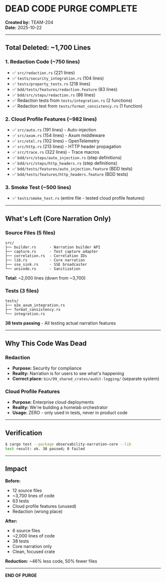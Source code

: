 # DEAD CODE PURGE COMPLETE

**Created by:** TEAM-204  
**Date:** 2025-10-22  

---

## Total Deleted: ~1,700 Lines

### 1. Redaction Code (~750 lines)
- ✅ `src/redaction.rs` (221 lines)
- ✅ `tests/security_integration.rs` (104 lines)
- ✅ `tests/property_tests.rs` (218 lines)
- ✅ `bdd/tests/features/redaction.feature` (83 lines)
- ✅ `bdd/src/steps/redaction.rs` (86 lines)
- ✅ Redaction tests from `tests/integration.rs` (2 functions)
- ✅ Redaction test from `tests/format_consistency.rs` (1 function)

### 2. Cloud Profile Features (~982 lines)
- ✅ `src/auto.rs` (191 lines) - Auto-injection
- ✅ `src/axum.rs` (154 lines) - Axum middleware
- ✅ `src/otel.rs` (102 lines) - OpenTelemetry
- ✅ `src/http.rs` (213 lines) - HTTP header propagation
- ✅ `src/trace.rs` (322 lines) - Trace macros
- ✅ `bdd/src/steps/auto_injection.rs` (step definitions)
- ✅ `bdd/src/steps/http_headers.rs` (step definitions)
- ✅ `bdd/tests/features/auto_injection.feature` (BDD tests)
- ✅ `bdd/tests/features/http_headers.feature` (BDD tests)

### 3. Smoke Test (~500 lines)
- ✅ `tests/smoke_test.rs` (entire file - tested cloud profile features)

---

## What's Left (Core Narration Only)

### Source Files (5 files)
```
src/
├── builder.rs      - Narration builder API
├── capture.rs      - Test capture adapter
├── correlation.rs  - Correlation IDs
├── lib.rs          - Core narration
├── sse_sink.rs     - SSE broadcaster
└── unicode.rs      - Sanitization
```

**Total:** ~2,000 lines (down from ~3,700)

### Tests (3 files)
```
tests/
├── e2e_axum_integration.rs
├── format_consistency.rs
└── integration.rs
```

**38 tests passing** - All testing actual narration features

---

## Why This Code Was Dead

### Redaction
- **Purpose:** Security for compliance
- **Reality:** Narration is for users to see what's happening
- **Correct place:** `bin/99_shared_crates/audit-logging/` (separate system)

### Cloud Profile Features
- **Purpose:** Enterprise cloud deployments
- **Reality:** We're building a homelab orchestrator
- **Usage:** ZERO - only used in tests, never in product code

---

## Verification

```bash
$ cargo test --package observability-narration-core --lib
test result: ok. 38 passed; 0 failed
```

---

## Impact

**Before:**
- 12 source files
- ~3,700 lines of code
- 63 tests
- Cloud profile features (unused)
- Redaction (wrong place)

**After:**
- 6 source files
- ~2,000 lines of code
- 38 tests
- Core narration only
- Clean, focused crate

**Reduction:** ~46% less code, 50% fewer files

---

**END OF PURGE**
